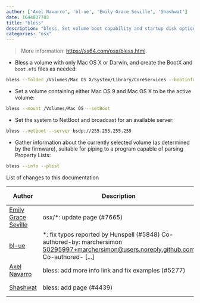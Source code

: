 ```yaml
---
author: ['Axel Navarro', 'bl-ue', 'Emily Grace Seville', 'Shashwat']
date: 1644837703
title: "bless"
description: "bless, Set volume boot capability and startup disk options."
categories: "osx"
---
```

> More information: <https://ss64.com/osx/bless.html>.

- Bless a volume with only Mac OS X or Darwin, and create the BootX and `boot.efi` files as needed:

```bash
bless --folder /Volumes/Mac OS X/System/Library/CoreServices --bootinfo --bootefi
```

- Set a volume containing either Mac OS 9 and Mac OS X to be the active volume:

```bash
bless --mount /Volumes/Mac OS --setBoot
```

- Set the system to NetBoot and broadcast for an available server:

```bash
bless --netboot --server bsdp://255.255.255.255
```

- Gather information about the currently selected volume (as determined by the firmware), suitable for piping to a program capable of parsing Property Lists:

```bash
bless --info --plist
```
List of changes to this documentation


Author | Description | ISO 8601 Date | GitHub link
------|-----|-----|-----
[Emily Grace Seville](mailto:emilyseville7cf@gmail.com) | osx/*: update page (#7665) | 2022-02-14T12:21:43 | [692469016e62](https://github.com/tldr-pages/tldr/commit/692469016e62d4410ec92a8f29272e447046a0d2)
[bl-ue](mailto:54780737+bl-ue@users.noreply.github.com) | *: fix typos reported by Hunspell (#5848) Co-authored-by: marchersimon <50295997+marchersimon@users.noreply.github.com> Co-authored- [...] | 2021-05-20T22:13:41 | [8ebd171d6f00](https://github.com/tldr-pages/tldr/commit/8ebd171d6f001698709fefc02b1fd5cc9f3a99c4)
[Axel Navarro](mailto:navarroaxel@gmail.com) | bless: add more info link and fix examples (#5277) | 2021-03-08T20:08:37 | [fbe706f00b17](https://github.com/tldr-pages/tldr/commit/fbe706f00b1733000b041f48d51e3a38cb769f91)
[Shashwat](mailto:shashwatmahar12@gmail.com) | bless: add page (#4439) | 2020-10-07T13:39:23 | [f3b038020f64](https://github.com/tldr-pages/tldr/commit/f3b038020f640ae4ef7a0bf5dcbc6310ab0b6e15)

